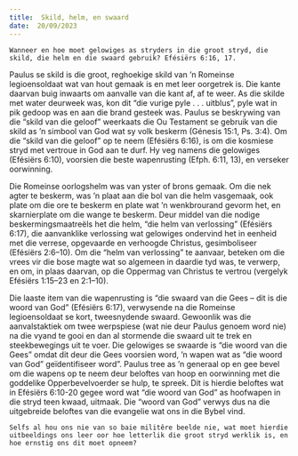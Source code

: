 ```yaml
---
title:  Skild, helm, en swaard
date:  20/09/2023
---
```


`Wanneer en hoe moet gelowiges as stryders in die groot stryd, die skild, die helm en die swaard gebruik? Efésiërs 6:16, 17.`

Paulus se skild is die groot, reghoekige skild van ’n Romeinse legioensoldaat wat van hout gemaak is en met leer oorgetrek is. Die kante daarvan buig inwaarts om aanvalle van die kant af, af te weer. As die skilde met water deurweek was, kon dit “die vurige pyle . . . uitblus”, pyle wat in pik gedoop was en aan die brand gesteek was. Paulus se beskrywing van die “skild van die geloof” weerkaats die Ou Testament se gebruik van die skild as ’n simbool van God wat sy volk beskerm (Génesis 15:1, Ps. 3:4). Om die “skild van die geloof” op te neem (Efésiërs 6:16), is om die kosmiese stryd met vertroue in God aan te durf. Hy veg namens die gelowiges (Efésiërs 6:10), voorsien die beste wapenrusting (Efph. 6:11, 13), en verseker oorwinning.

Die Romeinse oorlogshelm was van yster of brons gemaak. Om die nek agter te beskerm, was ’n plaat aan die bol van die helm vasgemaak, ook plate om die ore te beskerm en plate wat ’n wenkbrourand gevorm het, en skarnierplate om die wange te beskerm. Deur middel van die nodige beskermingsmaatreëls het die helm, “die helm van verlossing” (Efésiërs 6:17), die aanvanklike verlossing wat gelowiges ondervind het in eenheid met die verrese, opgevaarde en verhoogde Christus, gesimboliseer (Efésiërs 2:6–10). Om die “helm van verlossing” te aanvaar, beteken om die vrees vir die bose magte wat so algemeen in daardie tyd was, te verwerp, en om, in plaas daarvan, op die Oppermag van Christus te vertrou (vergelyk Efésiërs 1:15–23 en 2:1–10).

Die laaste item van die wapenrusting is “die swaard van die Gees – dit is die woord van God” (Efésiërs 6:17), verwysende na die Romeinse legioensoldaat se kort, tweesnydende swaard. Gewoonlik was die aanvalstaktiek om twee werpspiese (wat nie deur Paulus genoem word nie) na die vyand te gooi en dan al stormende die swaard uit te trek en steekbewegings uit te voer. Die gelowiges se swaarde is  “die woord van die Gees” omdat dit deur die Gees voorsien word, ’n wapen wat as “die woord van God” geïdentifiseer word”. Paulus tree as ’n generaal op en gee bevel om die wapens op te neem deur beloftes van hoop en oorwinning met die goddelike Opperbevelvoerder se hulp, te spreek.  Dit is hierdie beloftes wat in Efésiërs 6:10-20 gegee word wat “die woord van God” as hoofwapen in die stryd teen kwaad, uitmaak. Die “woord van God” verwys dus na die uitgebreide beloftes van die evangelie wat ons in die Bybel vind.

`Selfs al hou ons nie van so baie militêre beelde nie, wat moet hierdie uitbeeldings ons leer oor hoe letterlik die groot stryd werklik is, en hoe ernstig ons dit moet opneem?`